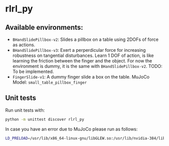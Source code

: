 # rlrl_py

## Available environments:

* `BHandSlidePillbox-v2`: Slides a pillbox on a table using 2DOFs of force as actions.
* `BHandSlidePillbox-v3`: Exert a perperdicular force for increasing robustness on tangential disturbances. Learn 1 DOF of action, is like learning the friction between the finger and the object. For now the environment is dummy, it is the same with `BHandSlidePillbox-v2`. TODO: To be implemented.
* `FingerSlide-v1`: A dummy finger slide a box on the table. MuJoCo Model: `small_table_pillbox_finger`

## Unit tests

Run unit tests with:

```bash
python -m unittest discover rlrl_py
```

In case you have an error due to MuJoCo please run as follows:
```bash
LD_PRELOAD=/usr/lib/x86_64-linux-gnu/libGLEW.so:/usr/lib/nvidia-384/libGL.so python -m unittest -v
```
